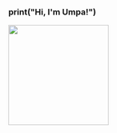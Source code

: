 ### print("Hi, I'm Umpa!")

<a href="https://github.com/LuizaMunis/convoychat">
  <img height=200 align="center" src="https://github-readme-stats.vercel.app/api/top-langs?username=LuizaMunis&layout=donut&langs_count=8&card_width=320_icons=true&theme=radical#gh-dark-mode-only" />
  
</a>
